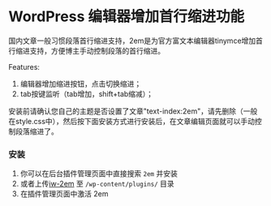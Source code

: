 # WordPress 编辑器增加首行缩进功能
国内文章一般习惯段落首行缩进支持，2em是为官方富文本编辑器tinymce增加首行缩进支持，方便博主手动控制段落的首行缩进。  

Features:  
1. 编辑器增加缩进按钮，点击切换缩进；  
2. tab按键监听（tab增加，shift+tab缩减）；  

安装前请确认您自己的主题是否设置了文章"text-index:2em"，请先删除（一般在style.css中），然后按下面安装方式进行安装后，在文章编辑页面就可以手动控制段落缩进了。  
  
### 安装
1. 你可以在后台插件管理页面中直接搜索 `2em` 并安装  
2. 或者上传[iw-2em](https://github.com/itfsw/iw-2em/releases/download/v1.0.0/iw-2em.zip) 至 `/wp-content/plugins/` 目录  
3. 在插件管理页面中激活 2em  